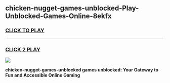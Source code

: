 
## chicken-nugget-games-unblocked-Play-Unblocked-Games-Online-8ekfx
<h3>
<a href="https://premium76.site?title=chicken-nugget-games-unblocked&ref=25A">CLICK TO PLAY</a></h3>
<hr>

<h3>
<a href="https://premium76.site?title=chicken-nugget-games-unblocked&ref=25A">CLICK 2 PLAY</a>
  
</h3>

<a href="https://premium76.site?title=chicken-nugget-games-unblocked&ref=25A"><img src="https://clearcache.store/games.png"></a>


**chicken-nugget-games-unblocked games unblocked: Your Gateway to Fun and Accessible Online Gaming**
